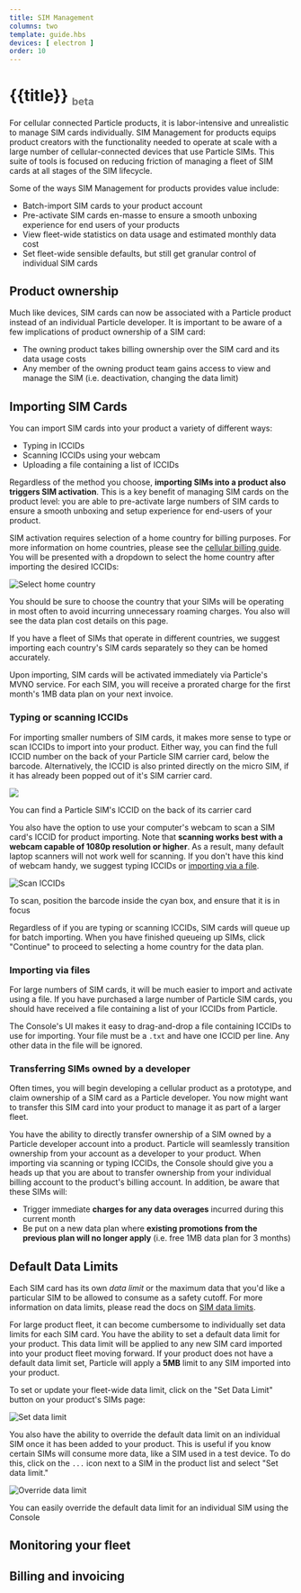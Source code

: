 ```yaml
---
title: SIM Management
columns: two
template: guide.hbs
devices: [ electron ]
order: 10
---
```


# {{title}} <sub style="color: #777;font-size:18px; bottom: 0;">beta</sub>

For cellular connected Particle products, it is labor-intensive and
unrealistic to manage SIM cards individually. SIM Management for products
equips product creators with the functionality needed to operate at scale with
a large number of cellular-connected devices that use Particle SIMs. This suite of
tools is focused on reducing friction of managing a fleet of SIM cards
at all stages of the SIM lifecycle.

Some of the ways SIM Management for products provides value include:
- Batch-import SIM cards to your product account
- Pre-activate SIM cards en-masse to ensure a smooth unboxing experience
for end users of your products
- View fleet-wide statistics on data usage and estimated monthly
  data cost
- Set fleet-wide sensible defaults, but still get granular control of
  individual SIM cards

## Product ownership

Much like devices, SIM cards can now be associated with a Particle
product instead of an individual Particle developer. It is important to
be aware of a few implications of product ownership of a SIM card:

- The owning product takes billing ownership over the SIM card and its data
  usage costs
- Any member of the owning product team gains access to view and manage the SIM
  (i.e. deactivation, changing the data limit)

## Importing SIM Cards

You can import SIM cards into your product a variety of different ways:
- Typing in ICCIDs
- Scanning ICCIDs using your webcam
- Uploading a file containing a list of ICCIDs

Regardless of the method you choose, **importing SIMs into a product also
triggers SIM activation**. This is a key benefit of managing SIM cards on
the product level: you are able to pre-activate large numbers of SIM cards
to ensure a smooth unboxing and setup experience for end-users of your
product.

SIM activation requires selection of a home country for billing
purposes. For more information on home countries, please see the
[cellular billing guide](/guide/getting-started/billing/electron). You
will be presented with a dropdown to select the home country after
importing the desired ICCIDs:

![Select home country](/assets/images/sims-for-products/select-home-country.png)

You should be sure to choose the country that your SIMs will be
operating in most often to avoid incurring unnecessary roaming charges.
You also will see the data plan cost details on this page.

If you have a fleet of SIMs that operate in different countries, we
suggest importing each country's SIM cards separately so they can be
homed accurately.

Upon importing, SIM cards will be activated immediately via Particle's
MVNO service. For each SIM, you will receive a prorated charge for the
first month's 1MB data plan on your next invoice.

### Typing or scanning ICCIDs

For importing smaller numbers of SIM cards, it makes more sense to type
or scan ICCIDs to import into your product. Either way, you can find the
full ICCID number on the back of your Particle SIM carrier card, below the
barcode. Alternatively, the ICCID is also printed directly on the micro
SIM, if it has already been popped out of it's SIM carrier card.

<img src="/assets/images/sims-for-products/iccid-carrier-card.png"
class="small"/>
<p class="caption">You can find a Particle SIM's ICCID on the back of
its carrier card</p>

You also have the option to use your computer's webcam to scan a SIM
card's ICCID for product importing. Note that **scanning works best with a
webcam capable of 1080p resolution or higher**. As a result, many default
laptop scanners will not work well for scanning. If you don't have this
kind of webcam handy, we suggest typing ICCIDs or [importing via a
file](#importing-via-files).

![Scan ICCIDs](/assets/images/sims-for-products/scan-sim-cards.png)
<p class="caption">To scan, position the barcode inside the cyan box,
and ensure that it is in focus</p>

Regardless of if you are typing or scanning ICCIDs, SIM cards will queue
up for batch importing. When you have finished queueing up SIMs, click
"Continue" to proceed to selecting a home country for the data plan.

### Importing via files

For large numbers of SIM cards, it will be much easier to import and
activate using a file. If you have purchased a large number of Particle
SIM cards, you should have received a file containing a list of your
ICCIDs from Particle.

The Console's UI makes it easy to drag-and-drop a file containing ICCIDs
to use for importing. Your file must be a `.txt` and have one ICCID per
line. Any other data in the file will be ignored.


### Transferring SIMs owned by a developer
Often times, you will begin developing a cellular product as a
prototype, and claim ownership of a SIM card as a Particle developer.
You now might want to transfer this SIM card into your product to manage
it as part of a larger fleet.

You have the ability to directly transfer ownership of a SIM owned by a
Particle developer account into a product. Particle will seamlessly
transition ownership from your account as a developer to your product.
When importing via scanning or typing ICCIDs, the Console should give
you a heads up that you are about to transfer ownership from your
individual billing account to the product's billing account. In
addition, be aware that these SIMs will:

- Trigger immediate **charges for any data overages** incurred during this
current month
- Be put on a new data plan where **existing promotions from the previous
plan will no longer apply** (i.e. free 1MB data plan for 3 months)

## Default Data Limits

Each SIM card has its own _data limit_ or the maximum data that you'd
like a particular SIM to be allowed to consume as a safety cutoff. For
more information on data limits, please read the docs on [SIM data
limits](/guide/getting-started/billing/electron/#data-limits).

For large product fleet, it can become cumbersome to individually set data
limits for each SIM card. You have the ability to set a default data
limit for your product. This data limit will be applied to any new SIM
card imported into your product fleet moving forward. If your product
does not have a default data limit set, Particle will apply a **5MB**
limit to any SIM imported into your product.

To set or update your fleet-wide data limit, click on the "Set Data
Limit" button on your product's SIMs page:

![Set data limit](/assets/images/sims-for-products/set-data-limit.png)

You also have the ability to override the default data limit on an
individual SIM once it has been added to your product. This is useful if
you know certain SIMs will consume more data, like a SIM used in a test
device. To do this, click on the `...` icon next to a SIM in the product
list and select "Set data limit."

![Override data limit](/assets/images/sims-for-products/override-data-limit.png)
<p class="caption">You can easily override the default data limit for an
individual SIM using the Console</p>

## Monitoring your fleet

## Billing and invoicing
